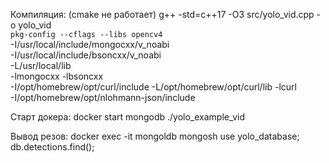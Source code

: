 Компиляция: (cmake не работает)
g++ -std=c++17 -O3 src/yolo_vid.cpp -o yolo_vid \
    `pkg-config --cflags --libs opencv4 ` \
    -I/usr/local/include/mongocxx/v_noabi \
    -I/usr/local/include/bsoncxx/v_noabi \
    -L/usr/local/lib \
    -lmongocxx -lbsoncxx  \
-I/opt/homebrew/opt/curl/include -L/opt/homebrew/opt/curl/lib -lcurl \
-I/opt/homebrew/opt/nlohmann-json/include


Старт докера:
docker start mongodb
./yolo_example_vid



Вывод резов:
docker exec -it mongoldb mongosh
use yolo_database; 
db.detections.find();

